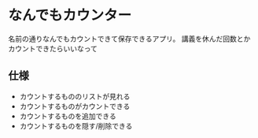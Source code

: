 # なんでもカウンター
名前の通りなんでもカウントできて保存できるアプリ。
 講義を休んだ回数とかカウントできたらいいなって
 
 ## 仕様
 - カウントするもののリストが見れる
 - カウントするものがカウントできる
 - カウントするものを追加できる
 - カウントするものを隠す/削除できる
